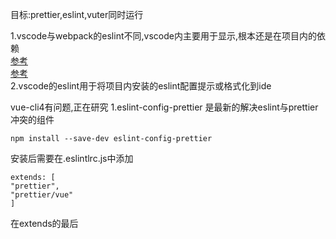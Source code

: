 目标:prettier,eslint,vuter同时运行  
  
1.vscode与webpack的eslint不同,vscode内主要用于显示,根本还是在项目内的依赖  
[参考](https://www.imooc.com/wenda/detail/409298)  
[参考](https://segmentfault.com/q/1010000015852118)  
2.vscode的eslint用于将项目内安装的eslint配置提示或格式化到ide  

vue-cli4有问题,正在研究
1.eslint-config-prettier 是最新的解决eslint与prettier冲突的组件  
```shell
npm install --save-dev eslint-config-prettier
```
安装后需要在.eslintlrc.js中添加
```
extends: [
"prettier",
"prettier/vue"
]
```
在extends的最后
